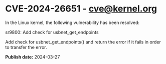 # CVE-2024-26651 - cve@kernel.org

In the Linux kernel, the following vulnerability has been resolved:

sr9800: Add check for usbnet_get_endpoints

Add check for usbnet_get_endpoints() and return the error if it fails
in order to transfer the error.

**Publish date:** 2024-03-27
